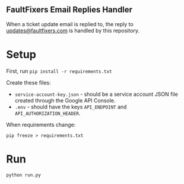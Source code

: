 FaultFixers Email Replies Handler
---------------------------------

When a ticket update email is replied to, the reply to updates@faultfixers.com is handled by this repository.

Setup
=====

First, run `pip install -r requirements.txt`

Create these files:

* `service-account-key.json` - should be a service account JSON file created through the Google API Console.
* `.env` - should have the keys `API_ENDPOINT` and `API_AUTHORIZATION_HEADER`.

When requirements change:

`pip freeze > requirements.txt`

Run
===

`python run.py`
